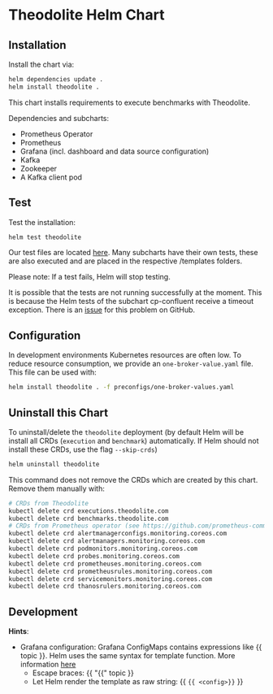 # Theodolite Helm Chart

## Installation

Install the chart via:

```sh
helm dependencies update .
helm install theodolite .
```

This chart installs requirements to execute benchmarks with Theodolite.

Dependencies and subcharts:

- Prometheus Operator
- Prometheus
- Grafana (incl. dashboard and data source configuration)
- Kafka
- Zookeeper
- A Kafka client pod

## Test

Test the installation:

```sh
helm test theodolite
```

Our test files are located [here](templates/../../theodolite-chart/templates/tests). Many subcharts have their own tests, these are also executed and are placed in the respective /templates folders. 

Please note: If a test fails, Helm will stop testing.

It is possible that the tests are not running successfully at the moment. This is because the Helm tests of the subchart cp-confluent receive a timeout exception. There is an [issue](https://github.com/confluentinc/cp-helm-charts/issues/318) for this problem on GitHub.

## Configuration

In development environments Kubernetes resources are often low. To reduce resource consumption, we provide an `one-broker-value.yaml` file. This file can be used with:

```sh
helm install theodolite . -f preconfigs/one-broker-values.yaml
```

## Uninstall this Chart

To uninstall/delete the `theodolite` deployment (by default Helm will be install all CRDs (`execution` and `benchmark`) automatically. If Helm should not install these CRDs, use the flag `--skip-crds`)

```sh
helm uninstall theodolite
```

This command does not remove the CRDs which are created by this chart. Remove them manually with:

```sh
# CRDs from Theodolite
kubectl delete crd executions.theodolite.com
kubectl delete crd benchmarks.theodolite.com
# CRDs from Prometheus operator (see https://github.com/prometheus-community/helm-charts/tree/main/charts/kube-prometheus-stack#uninstall-chart)
kubectl delete crd alertmanagerconfigs.monitoring.coreos.com
kubectl delete crd alertmanagers.monitoring.coreos.com
kubectl delete crd podmonitors.monitoring.coreos.com
kubectl delete crd probes.monitoring.coreos.com
kubectl delete crd prometheuses.monitoring.coreos.com
kubectl delete crd prometheusrules.monitoring.coreos.com
kubectl delete crd servicemonitors.monitoring.coreos.com
kubectl delete crd thanosrulers.monitoring.coreos.com
```

## Development

**Hints**:

- Grafana configuration: Grafana ConfigMaps contains expressions like {{ topic }}. Helm uses the same syntax for template function. More information [here](https://github.com/helm/helm/issues/2798)
  - Escape braces: {{ "{{" topic }}
  - Let Helm render the template as raw string: {{ `{{ <config>}}` }}
  